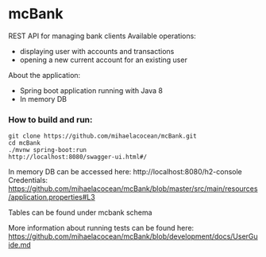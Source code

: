 # mcBank

REST API for managing bank clients
Available operations:
- displaying user with accounts and transactions
- opening a new current account for an existing user

About the application:
-  Spring boot application running with Java 8
- In memory DB

### How to build and run:


```
git clone https://github.com/mihaelacocean/mcBank.git
cd mcBank
./mvnw spring-boot:run
http://localhost:8080/swagger-ui.html#/
```

In memory DB can be accessed here: 
http://localhost:8080/h2-console
Credentials:  https://github.com/mihaelacocean/mcBank/blob/master/src/main/resources/application.properties#L3

Tables can be found under mcbank schema


More information about running tests can be found here:
https://github.com/mihaelacocean/mcBank/blob/development/docs/UserGuide.md
